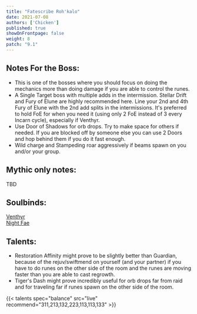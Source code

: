 ```yaml
---
title: "Fatescribe Roh'kalo"
date: 2021-07-08
authors: ['Chicken']
published: true
showOnFrontpage: false
weight: 8
patch: "9.1"
---
```



## Notes For the Boss:
- This is one of the bosses where you should focus on doing the mechanics more than doing damage if you are able to control the runes. 
- A Single Target boss with multiple adds in the intermission. Stellar Drift and Fury of Elune are highly recommended here. Line your 2nd and 4th Fury of Elune with the 2nd add splits in the intermissions. It's preferred to hold FoE for when you need it (using only 2 FoE instead of 3 every Incarn cycle), especially if Venthyr.
- Use Door of Shadows for orb drops. Try to make space for others if needed. If you are blocked off by someone else you can use 2 Doors and hop behind them if you do it fast enough.
- Wild charge and Stampeding roar aggressively if beams spawn on you and/or your group.


## Mythic only notes:
TBD

## Soulbinds:
[Venthyr](https://ptr.wowhead.com/soulbind-calc/venthyr/theotar-the-mad-duke/druid/AwCW75YCFTUgACU1ygASBTWHACUy4gAiBTJJABUyPwA)
<br>[Night Fae](https://ptr.wowhead.com/soulbind-calc/night-fae/niya/druid)

## Talents:
- Restoration Affinity might prove to be slightly better than Guardian, because of the rejuv/swiftmend on yourself (and your partner) if you have to do runes on the other side of the room and the runes are moving faster than you are able to cast regrowth.
- Tiger's Dash might prove incredibly useful for orb drops far from raid and for traveling far if runes spawn on the other side of the room.


{{< talents spec="balance" src="live" recommend="311,213,132,223,113,113,133" >}}



